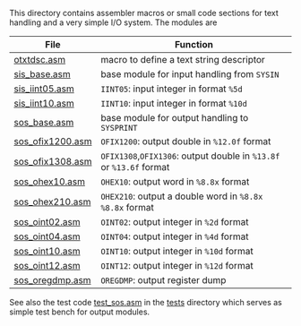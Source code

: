 This directory contains assembler macros or small code sections for
text handling and a very simple I/O system. The modules are

| File | Function |
| -----| -------- |
| [otxtdsc.asm](otxtdsc.asm)           | macro to define a text string descriptor |
| [sis_base.asm](sis_base.asm)         | base module for input handling from `SYSIN` |
| [sis_iint05.asm](sis_iint05.asm)     | `IINT05`: input integer in  format `%5d` |
| [sis_iint10.asm](sis_iint10.asm)     | `IINT10`: input integer in  format `%10d` |
| [sos_base.asm](sos_base.asm)         | base module for output handling to `SYSPRINT` |
| [sos_ofix1200.asm](sos_ofix1200.asm) | `OFIX1200`: output double in `%12.0f` format |
| [sos_ofix1308.asm](sos_ofix1308.asm) | `OFIX1308`,`OFIX1306`: output double in `%13.8f` or `%13.6f` format  |
| [sos_ohex10.asm](sos_ohex10.asm)     | `OHEX10`: output word in `%8.8x` format |
| [sos_ohex210.asm](sos_ohex210.asm)   | `OHEX210`: output a double word in `%8.8x %8.8x` format |
| [sos_oint02.asm](sos_oint02.asm)     | `OINT02`: output integer in `%2d` format |
| [sos_oint04.asm](sos_oint04.asm)     | `OINT04`: output integer in `%4d` format  |
| [sos_oint10.asm](sos_oint10.asm)     | `OINT10`: output integer in `%10d` format  |
| [sos_oint12.asm](sos_oint12.asm)     | `OINT12`: output integer in `%12d` format  |
| [sos_oregdmp.asm](sos_oregdmp.asm)   | `OREGDMP`: output register dump |

See also the test code [test_sos.asm](../tests/test_sos.asm) in the
[tests](../tests) directory which serves as simple test bench for
output modules.
